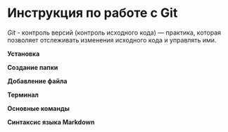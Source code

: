 # Инструкция по работе с Git

*Git* - контроль версий (контроль исходного кода) — практика, которая позволяет 
отслеживать изменения исходного кода и управлять ими.

**Установка**

**Создание папки**

**Добавление файла**

**Терминал**

**Основные команды**

**Синтаксис языка Markdown**